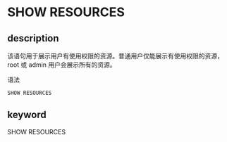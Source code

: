 # SHOW RESOURCES

## description

该语句用于展示用户有使用权限的资源。普通用户仅能展示有使用权限的资源，root 或 admin 用户会展示所有的资源。

语法

```sql
SHOW RESOURCES
```

## keyword

SHOW RESOURCES
